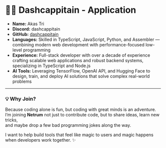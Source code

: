 # 👨‍💻 Dashcappitain - Application

- **Name:** Akas Tri  
- **Discord:** dashcappitain  
- **GitHub:** [dashcappitain](https://github.com/dashcappitain)  
- **Languages:** Skilled in TypeScript, JavaScript, Python, and Assembler — combining modern web development with performance-focused low-level programming
- **Experience:** Full-stack developer with over a decade of experience crafting scalable web applications and robust backend systems, specializing in TypeScript and Node.js
- **AI Tools:** Leveraging TensorFlow, OpenAI API, and Hugging Face to design, train, and deploy AI solutions that solve complex real-world problems

---

### 💡 Why Join?
Because coding alone is fun, but coding with great minds is an adventure.  
I’m joining **Netrum** not just to contribute code, but to share ideas, learn new tricks,  
and maybe drop a few bad programming jokes along the way.  

I want to help build tools that feel like magic to users and magic happens when developers work together. ✨
